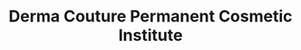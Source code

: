 ---
title: "Derma Couture Permanent Cosmetic Institute"
url: /wayne/derma-couture-permanent-cosmetic-institute/
shop: beauty
---